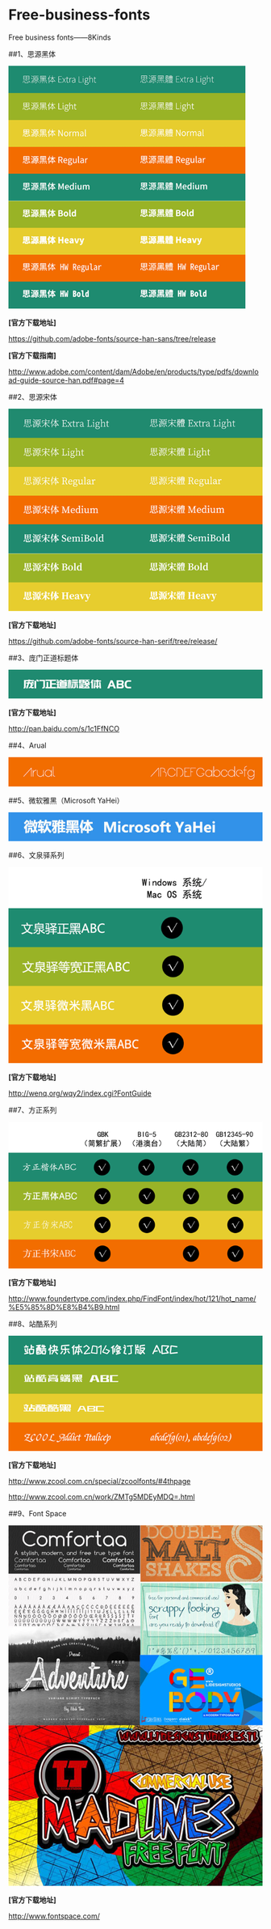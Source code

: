 # Free-business-fonts
Free business fonts——8Kinds

##1、思源黑体

<img src="https://github.com/Eaaon/Free-business-fonts/blob/master/img/%E6%80%9D%E6%BA%90%E9%BB%91%E4%BD%93.png" height="480px" title="1.png"  alt=""/>

<p><strong>[官方下载地址]</strong></p><p><a href="https://github.com/adobe-fonts/source-han-sans/tree/release" target="_blank">https://github.com/adobe-fonts/source-han-sans/tree/release</a>

<p><strong>[官方下载指南]</strong></p><p><a href="http://www.adobe.com/content/dam/Adobe/en/products/type/pdfs/download-guide-source-han.pdf#page=4" target="_blank">http://www.adobe.com/content/dam/Adobe/en/products/type/pdfs/download-guide-source-han.pdf#page=4</a></p>

##2、思源宋体

<img src="https://github.com/Eaaon/Free-business-fonts/blob/master/img/%E6%80%9D%E6%BA%90%E5%AE%8B%E4%BD%93.png"  title="2.png"  alt=""/>

<p><strong>[官方下载地址]</strong></p><p><a href="https://github.com/adobe-fonts/source-han-serif/tree/release/" target="_blank">https://github.com/adobe-fonts/source-han-serif/tree/release/</a>

##3、庞门正道标题体

<img src="https://github.com/Eaaon/Free-business-fonts/blob/master/img/%E5%BA%9E%E9%97%A8%E6%AD%A3%E9%81%93%E6%A0%87%E9%A2%98%E4%BD%93.png"  title="2.png"  alt=""/>

<p><strong>[官方下载地址]</strong></p><p><a href="http://pan.baidu.com/s/1c1FfNCO" target="_blank">http://pan.baidu.com/s/1c1FfNCO</a>

##4、Arual

<img src="https://github.com/Eaaon/Free-business-fonts/blob/master/img/Arual.png"  title="3.png"  alt=""/>


##5、微软雅黑（Microsoft YaHei）

<img src="https://github.com/Eaaon/Free-business-fonts/blob/master/img/%E5%BE%AE%E8%BD%AF%E9%9B%85%E9%BB%91.jpg"  title="4.png"  alt=""/>

##6、文泉驿系列

<img src="https://github.com/Eaaon/Free-business-fonts/blob/master/img/%E6%96%87%E6%B3%89%E9%A9%BF%E7%B3%BB%E5%88%97.png"  title="5.png"  alt=""/>

<p><strong>[官方下载地址]</strong></p><p><a href="http://wenq.org/wqy2/index.cgi?FontGuide" target="_blank">http://wenq.org/wqy2/index.cgi?FontGuide</a>

##7、方正系列

<img src="https://github.com/Eaaon/Free-business-fonts/blob/master/img/%E6%96%B9%E6%AD%A3%E7%B3%BB%E5%88%97.png"  title="1491965771789459.png"  alt=""/>

<p><strong>[官方下载地址]</strong></p><p><a href="http://www.foundertype.com/index.php/FindFont/index/hot/121/hot_name/%E5%85%8D%E8%B4%B9.html" target="_blank">http://www.foundertype.com/index.php/FindFont/index/hot/121/hot_name/%E5%85%8D%E8%B4%B9.html</a>

##8、站酷系列

<img src="https://github.com/Eaaon/Free-business-fonts/blob/master/img/%E7%AB%99%E9%85%B7%E7%B3%BB%E5%88%97.png"  title="1491965771789459.png"  alt=""/>

<p><strong>[官方下载地址]</strong></p><p><a href="http://www.zcool.com.cn/special/zcoolfonts/#4thpage" target="_blank">http://www.zcool.com.cn/special/zcoolfonts/#4thpage</a>
<p><a href="http://www.zcool.com.cn/work/ZMTg5MDEyMDQ=.html" target="_blank">http://www.zcool.com.cn/work/ZMTg5MDEyMDQ=.html</a>

##9、Font Space

<img src="https://github.com/Eaaon/Free-business-fonts/blob/master/img/Font%20Space.jpg"  title="1491965771789459.png"  alt=""/>

<p><strong>[官方下载地址]</strong></p><p><a href="http://www.fontspace.com/" target="_blank">http://www.fontspace.com/</a>


